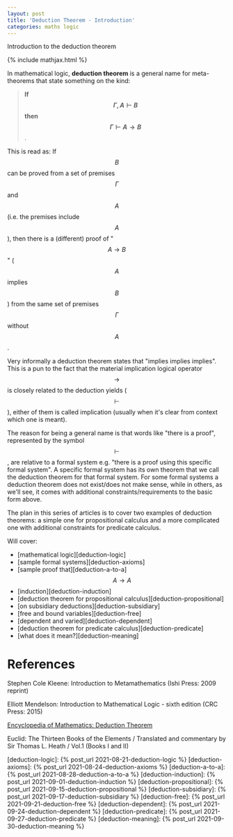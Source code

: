 ```yaml
---
layout: post
title: 'Deduction Theorem - Introduction'
categories: maths logic
---
```


Introduction to the deduction theorem

{% include mathjax.html %}

In mathematical logic, **deduction theorem** is a general name for
meta-theorems that state something on the kind:

> **If $$ \Gamma, A \vdash B $$ then $$ \Gamma \vdash A \to B$$**.

This is read as: If $$B$$ can be proved from a set of premises $$\Gamma$$ and
$$A$$ (i.e. the premises include $$A$$), then there is a (different) proof of
"$$A \to B$$" ($$A$$ implies $$B$$) from the same set of premises $$\Gamma$$
without $$A$$.

Very informally a deduction theorem states that "implies implies implies". This
is a pun to the fact that the material implication logical operator $$\to$$ is
closely related to the deduction yields ($$\vdash$$), either of them is called
implication (usually when it's clear from context which one is meant).

The reason for being a general name is that words like "there is a proof",
represented by the symbol $$\vdash$$, are relative to a formal system e.g.
"there is a proof using this specific formal system". A specific formal system
has its own theorem that we call the deduction theorem for that formal system.
For some formal systems a deduction theorem does not exist/does not make sense,
while in others, as we'll see, it comes with additional
constraints/requirements to the basic form above.

The plan in this series of articles is to cover two examples of deduction
theorems: a simple one for propositional calculus and a more complicated one
with additional constraints for predicate calculus.

Will cover:
- [mathematical logic][deduction-logic]
- [sample formal systems][deduction-axioms]
- [sample proof that][deduction-a-to-a] $$A \to A$$
- [induction][deduction-induction]
- [deduction theorem for propositional calculus][deduction-propositional]
- [on subsidiary deductions][deduction-subsidiary]
- [free and bound variables][deduction-free]
- [dependent and varied][deduction-dependent]
- [deduction theorem for predicate calculus][deduction-predicate]
- [what does it mean?][deduction-meaning]


# References

Stephen Cole Kleene: Introduction to Metamathematics (Ishi Press: 2009 reprint)

Elliott Mendelson: Introduction to Mathematical Logic - sixth edition (CRC Press: 2015)

[Encyclopedia of Mathematics: Deduction Theorem](http://encyclopediaofmath.org/index.php?title=Deduction_theorem&oldid=46599)

Euclid: The Thirteen Books of the Elements / Translated and commentary by Sir
Thomas L. Heath / Vol.1 (Books I and II)

[deduction-logic]:         {% post_url 2021-08-21-deduction-logic %}
[deduction-axioms]:        {% post_url 2021-08-24-deduction-axioms %}
[deduction-a-to-a]:        {% post_url 2021-08-28-deduction-a-to-a %}
[deduction-induction]:     {% post_url 2021-09-01-deduction-induction %}
[deduction-propositional]: {% post_url 2021-09-15-deduction-propositional %}
[deduction-subsidiary]:    {% post_url 2021-09-17-deduction-subsidiary %}
[deduction-free]:          {% post_url 2021-09-21-deduction-free %}
[deduction-dependent]:     {% post_url 2021-09-24-deduction-dependent %}
[deduction-predicate]:     {% post_url 2021-09-27-deduction-predicate %}
[deduction-meaning]:       {% post_url 2021-09-30-deduction-meaning %}
